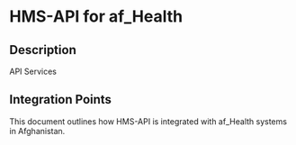 # HMS-API for af_Health

## Description

API Services

## Integration Points

This document outlines how HMS-API is integrated with af_Health systems in Afghanistan.
